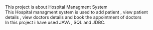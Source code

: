 This project is about Hospital Managment System <br>
This Hospital managment system is used to add patient , view patient details , view doctors details and book the appointment of doctors <br>
In this project i have used JAVA , SQL and JDBC.
